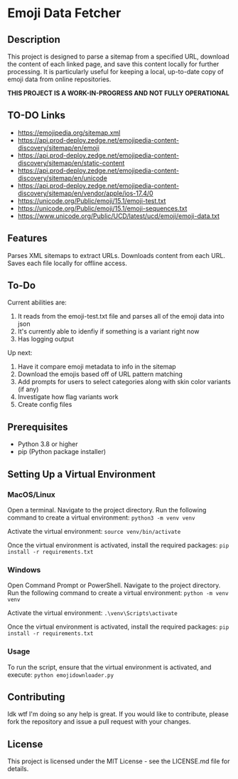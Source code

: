 # Emoji Data Fetcher

## Description

This project is designed to parse a sitemap from a specified URL, download the content of each linked page, and save this content locally for further processing. It is particularly useful for keeping a local, up-to-date copy of emoji data from online repositories.

**THIS PROJECT IS A WORK-IN-PROGRESS AND NOT FULLY OPERATIONAL**

## TO-DO Links

- <https://emojipedia.org/sitemap.xml>
- <https://api.prod-deploy.zedge.net/emojipedia-content-discovery/sitemap/en/emoji>
- <https://api.prod-deploy.zedge.net/emojipedia-content-discovery/sitemap/en/static-content>
- <https://api.prod-deploy.zedge.net/emojipedia-content-discovery/sitemap/en/unicode>
- <https://api.prod-deploy.zedge.net/emojipedia-content-discovery/sitemap/en/vendor/apple/ios-17.4/0>
- <https://unicode.org/Public/emoji/15.1/emoji-test.txt>
- <https://unicode.org/Public/emoji/15.1/emoji-sequences.txt>
- <https://www.unicode.org/Public/UCD/latest/ucd/emoji/emoji-data.txt>

## Features

Parses XML sitemaps to extract URLs.
Downloads content from each URL.
Saves each file locally for offline access.

## To-Do

Current abilities are:

1. It reads from the emoji-test.txt file and parses all of the emoji data into json
2. It's currently able to idenfiy if something is a variant right now
3. Has logging output

Up next:

1. Have it compare emoji metadata to info in the sitemap
2. Download the emojis based off of URL pattern matching
3. Add prompts for users to select categories along with skin color variants (if any)
4. Investigate how flag variants work
5. Create config files

## Prerequisites

- Python 3.8 or higher
- pip (Python package installer)

## Setting Up a Virtual Environment

### MacOS/Linux

Open a terminal.
Navigate to the project directory.
Run the following command to create a virtual environment:
`python3 -m venv venv`

Activate the virtual environment:
`source venv/bin/activate`

Once the virtual environment is activated, install the required packages:
`pip install -r requirements.txt`

### Windows

Open Command Prompt or PowerShell.
Navigate to the project directory.
Run the following command to create a virtual environment:
`python -m venv venv`

Activate the virtual environment:
`.\venv\Scripts\activate`

Once the virtual environment is activated, install the required packages:
`pip install -r requirements.txt`

### Usage

To run the script, ensure that the virtual environment is activated, and execute:
`python emojidownloader.py`

## Contributing

Idk wtf I'm doing so any help is great. If you would like to contribute, please fork the repository and issue a pull request with your changes.

## License

This project is licensed under the MIT License - see the LICENSE.md file for details.

